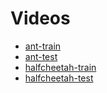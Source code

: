 # Videos

- [ant-train](./ant-music5.mp4)
- [ant-test](./ant-music129.mp4)
- [halfcheetah-train](./halfcheetah-music5.mp4)
- [halfcheetah-test](./halfcheetah-music129.mp4)
